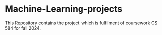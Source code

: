 # Machine-Learning-projects
This Repository contains the project ,which is fulfilment of coursework CS 584 for fall 2024.
